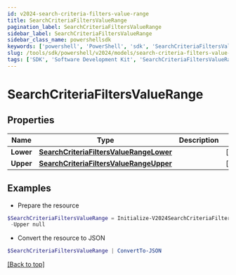 ```yaml
---
id: v2024-search-criteria-filters-value-range
title: SearchCriteriaFiltersValueRange
pagination_label: SearchCriteriaFiltersValueRange
sidebar_label: SearchCriteriaFiltersValueRange
sidebar_class_name: powershellsdk
keywords: ['powershell', 'PowerShell', 'sdk', 'SearchCriteriaFiltersValueRange', 'V2024SearchCriteriaFiltersValueRange'] 
slug: /tools/sdk/powershell/v2024/models/search-criteria-filters-value-range
tags: ['SDK', 'Software Development Kit', 'SearchCriteriaFiltersValueRange', 'V2024SearchCriteriaFiltersValueRange']
---
```



# SearchCriteriaFiltersValueRange

## Properties

Name | Type | Description | Notes
------------ | ------------- | ------------- | -------------
**Lower** | [**SearchCriteriaFiltersValueRangeLower**](search-criteria-filters-value-range-lower) |  | [optional] 
**Upper** | [**SearchCriteriaFiltersValueRangeUpper**](search-criteria-filters-value-range-upper) |  | [optional] 

## Examples

- Prepare the resource
```powershell
$SearchCriteriaFiltersValueRange = Initialize-V2024SearchCriteriaFiltersValueRange  -Lower null `
 -Upper null
```

- Convert the resource to JSON
```powershell
$SearchCriteriaFiltersValueRange | ConvertTo-JSON
```


[[Back to top]](#) 

